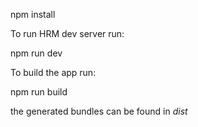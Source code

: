 npm install

To run HRM dev server run:

npm run dev

To build the app run:

npm run build

the generated bundles can be found in _dist_
